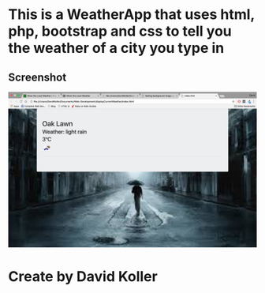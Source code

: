 This is a WeatherApp that uses html, php, bootstrap and css to tell you the weather of a city you type in
============================================================================================================


## Screenshot
[![IMAGE ALT TEXT HERE](https://github.com/kolldavi/Web-Development/blob/master/displayCurrentWeather/weatherScreenShot.png?raw=true)](http://www.dkoller.com/Web-Development/displayCurrentWeather/index.html)

Create by David Koller
=======================
